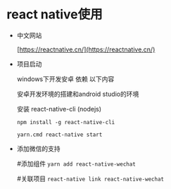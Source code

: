 # react native使用

- 中文网站

    [https://reactnative.cn/](https://reactnative.cn/)

- 项目启动  

    windows下开发安卓 依赖 以下内容

    安卓开发环境的搭建和android studio的环境

    安装 react-native-cli (nodejs)
    
    `npm install -g react-native-cli`

    `yarn.cmd react-native start`


- 添加微信的支持

    #添加组件
    `yarn add react-native-wechat`

    #关联项目
    `react-native link react-native-wechat`